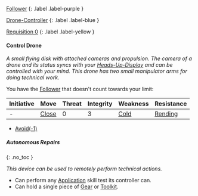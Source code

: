 
[Follower](Game/Core/Terminology#Follower)
{: .label .label-purple }

[Drone-Controller](Game/Blocks/Drone-Controller)
{: .label .label-blue }

[Requisition 0](Game/Deployment#Requisition)
{: .label .label-yellow }
#### Control Drone
*A small flying disk with attached cameras and propulsion. The camera of a drone and its status syncs with your [Heads-Up-Display](Game/Blocks/Heads-Up-Display) and can be controlled with your mind. This drone has two small manipulator arms for doing technical work.*

You have the [Follower](Game/Core/Terminology#Follower) that doesn't count towards your limit:

| Initiative | Move | Threat | Integrity | Weakness | Resistance |
| ---------- | ---- | ------ | --------- | -------- | ---------- |
| -          | [Close](Game/Core/Movement#Close)     | 0       | 3          | [Cold](Game/Core/Injury#Cold)         | [Rending](Game/Core/Injury#Rending)           |

* [Avoid(-1)](Game/Core/Character-Actions#Avoid(X))

##### Autonomous Repairs
{: .no_toc }

*This device can be used to remotely perform technical actions.*
* Can perform any [Application](Game/Core/Intelligence#Application) skill test its controller can.
* Can hold a single piece of [Gear](Game/Core/Gear) or [Toolkit](Game/Core/Gear#Toolkits).

